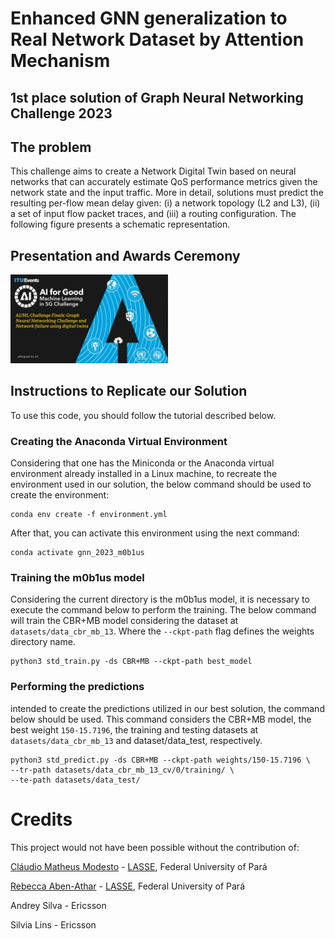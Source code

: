 # Enhanced GNN generalization to Real Network Dataset by Attention Mechanism
## 1st place solution of Graph Neural Networking Challenge 2023

## The problem
This challenge aims to create a Network Digital Twin based on neural networks that can accurately estimate QoS performance metrics given the network state and the input traffic. More in detail, solutions must predict the resulting per-flow mean delay given: (i) a network topology (L2 and L3), (ii) a set of input flow packet traces, and (iii) a routing configuration. The following figure presents a schematic representation.

## Presentation and Awards Ceremony
[<img src="https://raw.githubusercontent.com/ITU-AI-ML-in-5G-Challenge/ITU-ML5G-PS-007-GNN-m0b1us/main/thumbnail_presentation_awards.jpg" width="50%">](https://youtu.be/ebaKcQV2Zok)

## Instructions to Replicate our Solution
To use this code, you should follow the tutorial described below. 

### Creating the Anaconda Virtual Environment
Considering that one has the Miniconda or the Anaconda virtual environment already installed in a
Linux machine, to recreate the environment used in our solution, the below command should be used to create the environment:

```console
conda env create -f environment.yml
```

After that, you can activate this environment using the next command:
```console
conda activate gnn_2023_m0b1us
```

### Training the m0b1us model
Considering the current directory is the m0b1us model, it is necessary to
execute the command below to perform the training. The below command will train the CBR+MB model considering the dataset at
`datasets/data_cbr_mb_13`. Where the `--ckpt-path` flag defines the weights directory name.

```console
python3 std_train.py -ds CBR+MB --ckpt-path best_model
```

### Performing the predictions
intended to create the predictions utilized in our best solution, the command below should be used.
This command considers the CBR+MB model, the best weight `150-15.7196`, the training and
testing datasets at `datasets/data_cbr_mb_13` and dataset/data_test, respectively.

```console 
python3 std_predict.py -ds CBR+MB --ckpt-path weights/150-15.7196 \
--tr-path datasets/data_cbr_mb_13_cv/0/training/ \
--te-path datasets/data_test/
```

# Credits
This project would not have been possible without the contribution of:

[Cláudio Matheus Modesto](https://github.com/claudio966) - [LASSE](https://github.com/lasseufpa), Federal University of Pará

[Rebecca Aben-Athar](https://github.com/rebeccaathar) - [LASSE](https://github.com/lasseufpa), Federal University of Pará

Andrey Silva - Ericsson

Silvia Lins - Ericsson



